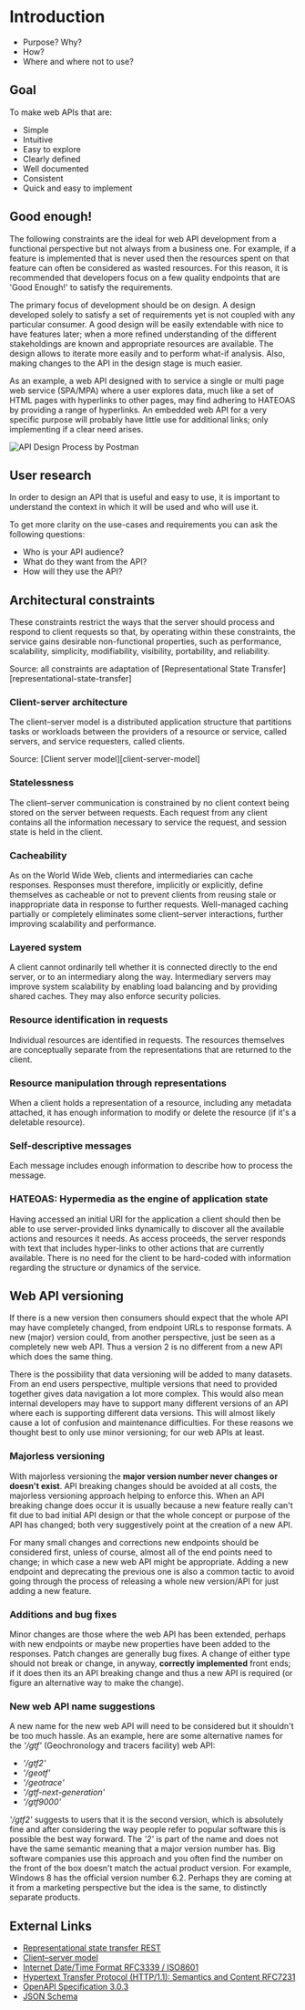 # Introduction

* Purpose? Why?
* How?
* Where and where not to use?

## Goal

To make web APIs that are:
* Simple
* Intuitive
* Easy to explore
* Clearly defined
* Well documented
* Consistent
* Quick and easy to implement

## Good enough!

The following constraints are the ideal for web API development from a functional perspective but not always from a business one. For example, if a feature is implemented that is never used then the resources spent on that feature can often be considered as wasted resources. For this reason, it is recommended that developers focus on a few quality endpoints that are 'Good Enough!' to satisfy the requirements.

The primary focus of development should be on design. A design developed solely to satisfy a set of requirements yet is not coupled with any particular consumer. A good design will be easily extendable with nice to have features later; when a more refined understanding of the different stakeholdings are known and appropriate resources are available. The design allows to iterate more easily and to perform what-if analysis. Also, making changes to the API in the design stage is much easier.

As an example, a web API designed with to service a single or multi page web service (SPA/MPA) where a user explores data, much like a set of HTML pages with hyperlinks to other pages, may find adhering to HATEOAS by providing a range of hyperlinks. An embedded web API for a very specific purpose will probably have little use for additional links; only implementing if a clear need arises.

![API Design Process by Postman](../_media/api-design-process.png "API Design Process by Postman")

## User research

In order to design an API that is useful and easy to use, it is important to understand the context in which it will be used and who will use it.

To get more clarity on the use-cases and requirements you can ask the following questions:

* Who is your API audience?
* What do they want from the API?
* How will they use the API?

## Architectural constraints
These constraints restrict the ways that the server should process and respond to client requests so that, by operating within these constraints, the service gains desirable non-functional properties, such as performance, scalability, simplicity, modifiability, visibility, portability, and reliability.

Source: all constraints are adaptation of [Representational State Transfer][representational-state-transfer]

### Client-server architecture
The client–server model is a distributed application structure that partitions tasks or workloads between the providers of a resource or service, called servers, and service requesters, called clients.

Source: [Client server model][client-server-model]

### Statelessness
The client–server communication is constrained by no client context being stored on the server between requests. Each request from any client contains all the information necessary to service the request, and session state is held in the client.

### Cacheability
As on the World Wide Web, clients and intermediaries can cache responses. Responses must therefore, implicitly or explicitly, define themselves as cacheable or not to prevent clients from reusing stale or inappropriate data in response to further requests. Well-managed caching partially or completely eliminates some client–server interactions, further improving scalability and performance.

### Layered system
A client cannot ordinarily tell whether it is connected directly to the end server, or to an intermediary along the way. Intermediary servers may improve system scalability by enabling load balancing and by providing shared caches. They may also enforce security policies.

### Resource identification in requests
Individual resources are identified in requests. The resources themselves are conceptually separate from the representations that are returned to the client.

### Resource manipulation through representations
When a client holds a representation of a resource, including any metadata attached, it has enough information to modify or delete the resource (if it's a deletable resource).

### Self-descriptive messages
Each message includes enough information to describe how to process the message.

### HATEOAS: Hypermedia as the engine of application state
Having accessed an initial URI for the application a client should then be able to use server-provided links dynamically to discover all the available actions and resources it needs. As access proceeds, the server responds with text that includes hyper-links to other actions that are currently available. There is no need for the client to be hard-coded with information regarding the structure or dynamics of the service.

## Web API versioning
If there is a new version then consumers should expect that the whole API may have completely changed, from endpoint URLs to response formats. A new (major) version could, from another perspective, just be seen as a completely new web API. Thus a version 2 is no different from a new API which does the same thing.

There is the possibility that data versioning will be added to many datasets. From an end users perspective, multiple versions that need to provided together gives data navigation a lot more complex. This would also mean internal developers may have to support many different versions of an API where each is supporting different data versions. This will almost likely cause a lot of confusion and maintenance difficulties. For these reasons we thought best to only use minor versioning; for our web APIs at least.

### Majorless versioning
With majorless versioning the __major version number never changes or doesn't exist__. API breaking changes should be avoided at all costs, the majorless versioning approach helping to enforce this. When an API breaking change does occur it is usually because a new feature really can't fit due to bad initial API design or that the whole concept or purpose of the API has changed; both very suggestively point at the creation of a new API.

For many small changes and corrections new endpoints should be considered first, unless of course, almost all of the end points need to change; in which case a new web API might be appropriate. Adding a new endpoint and deprecating the previous one is also a common tactic to avoid going through the process of releasing a whole new version/API for just adding a new feature.

### Additions and bug fixes
Minor changes are those where the web API has been extended, perhaps with new endpoints or maybe new properties have been added to the responses. Patch changes are generally bug fixes. A change of either type should not break or change, in anyway, __correctly implemented__ front ends; if it does then its an API breaking change and thus a new API is required (or figure an alternative way to make the change).

### New web API name suggestions
A new name for the new web API will need to be considered but it shouldn't be too much hassle. As an example, here are some alternative names for the _'/gtf'_ (Geochronology and tracers facility) web API:
* _'/gtf2'_
* _'/geotf'_
* _'/geotrace'_
* _'/gtf-next-generation'_
* _'/gtf9000'_

_'/gtf2'_ suggests to users that it is the second version, which is absolutely fine and after considering the way people refer to popular software this is possible the best way forward. The _'2'_ is part of the name and does not have the same semantic meaning that a major version number has. Big software companies use this approach and you often find the number on the front of the box doesn't match the actual product version. For example, Windows 8 has the official version number 6.2. Perhaps they are coming at it from a marketing perspective but the idea is the same, to distinctly separate products.

## External Links

*  [Representational state transfer REST](https://en.wikipedia.org/wiki/Representational_state_transfer)
*  [Client–server model](https://en.wikipedia.org/wiki/Client-server_model)
*  [Internet Date/Time Format RFC3339 / ISO8601](https://xml2rfc.tools.ietf.org/public/rfc/html/rfc3339.html#anchor14)
*  [Hypertext Transfer Protocol (HTTP/1.1): Semantics and Content RFC7231](https://tools.ietf.org/html/draft-ietf-httpbis-p2-semantics-26)
*  [OpenAPI Specification 3.0.3](https://swagger.io/specification/)
*  [JSON Schema](https://json-schema.org/specification.html)

